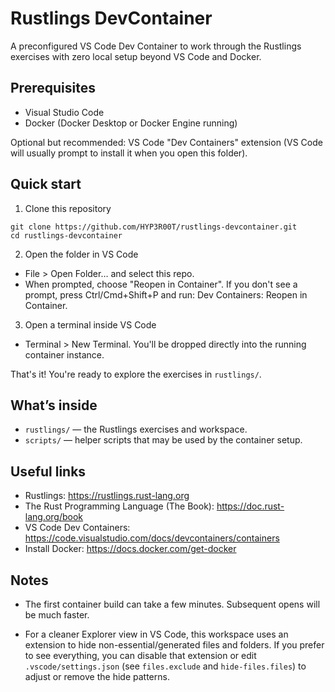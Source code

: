 # Rustlings DevContainer

A preconfigured VS Code Dev Container to work through the Rustlings exercises with zero local setup beyond VS Code and Docker.

## Prerequisites

- Visual Studio Code
- Docker (Docker Desktop or Docker Engine running)

Optional but recommended: VS Code "Dev Containers" extension (VS Code will usually prompt to install it when you open this folder).

## Quick start

1) Clone this repository

```shell
git clone https://github.com/HYP3R00T/rustlings-devcontainer.git
cd rustlings-devcontainer
```

2) Open the folder in VS Code

- File > Open Folder… and select this repo.
- When prompted, choose "Reopen in Container". If you don't see a prompt, press Ctrl/Cmd+Shift+P and run: Dev Containers: Reopen in Container.

3) Open a terminal inside VS Code

- Terminal > New Terminal. You'll be dropped directly into the running container instance.

That's it! You're ready to explore the exercises in `rustlings/`.

## What’s inside

- `rustlings/` — the Rustlings exercises and workspace.
- `scripts/` — helper scripts that may be used by the container setup.

## Useful links

- Rustlings: https://rustlings.rust-lang.org
- The Rust Programming Language (The Book): https://doc.rust-lang.org/book
- VS Code Dev Containers: https://code.visualstudio.com/docs/devcontainers/containers
- Install Docker: https://docs.docker.com/get-docker

## Notes

- The first container build can take a few minutes. Subsequent opens will be much faster.

- For a cleaner Explorer view in VS Code, this workspace uses an extension to hide non-essential/generated files and folders. If you prefer to see everything, you can disable that extension or edit `.vscode/settings.json` (see `files.exclude` and `hide-files.files`) to adjust or remove the hide patterns.


